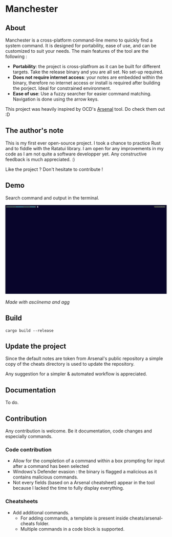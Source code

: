 # Manchester

## About

Manchester is a cross-platform command-line memo to quickly find a system command.
It is designed for portability, ease of use, and can be customized to suit your needs.
The main features of the tool are the following :
- **Portability**: the project is cross-platfrom as it can be built for different targets. Take the release binary and you are all set. No set-up required.
- **Does not require internet access**: your notes are embedded within the binary, therefore no internet access or install is required after building the porject. Ideal for constrained environment.
- **Ease of use**: Use a fuzzy searcher for easier command matching. Navigation is done using the arrow keys.

This project was heavily inspired by OCD's [Arsenal](https://github.com/Orange-Cyberdefense/arsenal) tool. Do check them out :D


## The author's note

This is my first ever open-source project. I took a chance to practice Rust and to fiddle with the Ratatui library.
I am open for any improvements in my code as I am not quite a software developper yet. Any constructive feedback is much appreciated. :)

Like the project ? Don't hesitate to contribute !

## Demo

Search command and output in the terminal.

![demo](demo/demo.gif)

*Made with asciinema and agg*

## Build
```
cargo build --release
```

## Update the project

Since the default notes are token from Arsenal's public repository a simple copy of the cheats directory is used to update the repository.

Any suggestion for a simpler & automated workflow is appreciated.

## Documentation

To do.

## Contribution

Any contribution is welcome. Be it documentation, code changes and especially commands.
### Code contribution
- Allow for the completion of a command within a box prompting for input after a command has been selected
- Windows's Defender evasion : the binary is flagged a malicious as it contains malicious commands.
- Not every fields (based on a Arsenal cheatsheet) appear in the tool because I lacked the time to fully display everything.

### Cheatsheets
- Add additional commands.
  - For adding commands, a template is present inside cheats/arsenal-cheats folder.
  - Multiple commands in a code block is supported.
